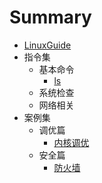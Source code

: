 # Summary

* [LinuxGuide](README.md)
* 指令集
    * 基本命令
      * [ls](Chapter1/ls.md) 
    * 系统检查
    * 网络相关
* 案例集
    * 调优篇
      * [内核调优](Chapter5/kerner.md)
    * 安全篇
      * [防火墙](Chapter6/firewall.md)
